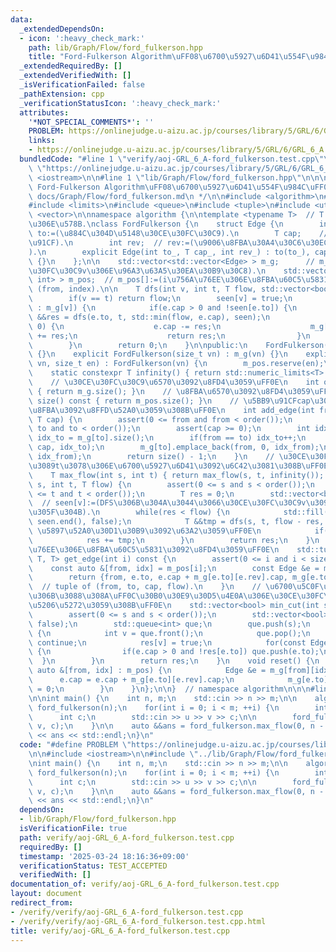 ```yaml
---
data:
  _extendedDependsOn:
  - icon: ':heavy_check_mark:'
    path: lib/Graph/Flow/ford_fulkerson.hpp
    title: "Ford-Fulkerson Algorithm\uFF08\u6700\u5927\u6D41\u554F\u984C\uFF09"
  _extendedRequiredBy: []
  _extendedVerifiedWith: []
  _isVerificationFailed: false
  _pathExtension: cpp
  _verificationStatusIcon: ':heavy_check_mark:'
  attributes:
    '*NOT_SPECIAL_COMMENTS*': ''
    PROBLEM: https://onlinejudge.u-aizu.ac.jp/courses/library/5/GRL/6/GRL_6_A
    links:
    - https://onlinejudge.u-aizu.ac.jp/courses/library/5/GRL/6/GRL_6_A
  bundledCode: "#line 1 \"verify/aoj-GRL_6_A-ford_fulkerson.test.cpp\"\n#define PROBLEM\
    \ \"https://onlinejudge.u-aizu.ac.jp/courses/library/5/GRL/6/GRL_6_A\"\n\n#include\
    \ <iostream>\n\n#line 1 \"lib/Graph/Flow/ford_fulkerson.hpp\"\n\n\n\n/**\n * @brief\
    \ Ford-Fulkerson Algorithm\uFF08\u6700\u5927\u6D41\u554F\u984C\uFF09\n * @docs\
    \ docs/Graph/Flow/ford_fulkerson.md\n */\n\n#include <algorithm>\n#include <cassert>\n\
    #include <limits>\n#include <queue>\n#include <tuple>\n#include <utility>\n#include\
    \ <vector>\n\nnamespace algorithm {\n\ntemplate <typename T>  // T:\u5BB9\u91CF\
    \u306E\u578B.\nclass FordFulkerson {\n    struct Edge {\n        int to;   //\
    \ to:=(\u884C\u304D\u5148\u30CE\u30FC\u30C9).\n        T cap;    // cap:=(\u5BB9\
    \u91CF).\n        int rev;  // rev:=(\u9006\u8FBA\u30A4\u30C6\u30EC\u30FC\u30BF\
    ).\n        explicit Edge(int to_, T cap_, int rev_) : to(to_), cap(cap_), rev(rev_)\
    \ {}\n    };\n\n    std::vector<std::vector<Edge> > m_g;      // m_g[v][]:=(\u30CE\
    \u30FC\u30C9v\u306E\u96A3\u63A5\u30EA\u30B9\u30C8).\n    std::vector<std::pair<int,\
    \ int> > m_pos;  // m_pos[]:=(i\u756A\u76EE\u306E\u8FBA\u60C5\u5831). pair of\
    \ (from, index).\n\n    T dfs(int v, int t, T flow, std::vector<bool> &seen) {\n\
    \        if(v == t) return flow;\n        seen[v] = true;\n        for(Edge &e\
    \ : m_g[v]) {\n            if(e.cap > 0 and !seen[e.to]) {\n                T\
    \ &&res = dfs(e.to, t, std::min(flow, e.cap), seen);\n                if(res >\
    \ 0) {\n                    e.cap -= res;\n                    m_g[e.to][e.rev].cap\
    \ += res;\n                    return res;\n                }\n            }\n\
    \        }\n        return 0;\n    }\n\npublic:\n    FordFulkerson() : FordFulkerson(0)\
    \ {}\n    explicit FordFulkerson(size_t vn) : m_g(vn) {}\n    explicit FordFulkerson(size_t\
    \ vn, size_t en) : FordFulkerson(vn) {\n        m_pos.reserve(en);\n    }\n\n\
    \    static constexpr T infinity() { return std::numeric_limits<T>::max(); }\n\
    \    // \u30CE\u30FC\u30C9\u6570\u3092\u8FD4\u3059\uFF0E\n    int order() const\
    \ { return m_g.size(); }\n    // \u8FBA\u6570\u3092\u8FD4\u3059\uFF0E\n    int\
    \ size() const { return m_pos.size(); }\n    // \u5BB9\u91CFcap\u306E\u6709\u5411\
    \u8FBA\u3092\u8FFD\u52A0\u3059\u308B\uFF0E\n    int add_edge(int from, int to,\
    \ T cap) {\n        assert(0 <= from and from < order());\n        assert(0 <=\
    \ to and to < order());\n        assert(cap >= 0);\n        int idx_from = m_g[from].size(),\
    \ idx_to = m_g[to].size();\n        if(from == to) idx_to++;\n        m_g[from].emplace_back(to,\
    \ cap, idx_to);\n        m_g[to].emplace_back(from, 0, idx_from);\n        m_pos.emplace_back(from,\
    \ idx_from);\n        return size() - 1;\n    }\n    // \u30CE\u30FC\u30C9s\u304B\
    \u3089t\u3078\u306E\u6700\u5927\u6D41\u3092\u6C42\u3081\u308B\uFF0EO(F*|E|).\n\
    \    T max_flow(int s, int t) { return max_flow(s, t, infinity()); }\n    T max_flow(int\
    \ s, int t, T flow) {\n        assert(0 <= s and s < order());\n        assert(0\
    \ <= t and t < order());\n        T res = 0;\n        std::vector<bool> seen(order());\
    \  // seen[v]:=(DFS\u306B\u304A\u3044\u3066\u30CE\u30FC\u30C9v\u3092\u8ABF\u3079\
    \u305F\u304B).\n        while(res < flow) {\n            std::fill(seen.begin(),\
    \ seen.end(), false);\n            T &&tmp = dfs(s, t, flow - res, seen);  //\
    \ \u5897\u52A0\u30D1\u30B9\u3092\u63A2\u3059\uFF0E\n            if(tmp == 0) break;\n\
    \            res += tmp;\n        }\n        return res;\n    }\n    // i\u756A\
    \u76EE\u306E\u8FBA\u60C5\u5831\u3092\u8FD4\u3059\uFF0E\n    std::tuple<int, int,\
    \ T, T> get_edge(int i) const {\n        assert(0 <= i and i < size());\n    \
    \    const auto &[from, idx] = m_pos[i];\n        const Edge &e = m_g[from][idx];\n\
    \        return {from, e.to, e.cap + m_g[e.to][e.rev].cap, m_g[e.to][e.rev].cap};\
    \  // tuple of (from, to, cap, flow).\n    }\n    // \u6700\u5C0F\u30AB\u30C3\u30C8\
    \u306B\u3088\u308A\uFF0C\u30B0\u30E9\u30D5\u4E0A\u306E\u30CE\u30FC\u30C9\u3092\
    \u5206\u5272\u3059\u308B\uFF0E\n    std::vector<bool> min_cut(int s) const {\n\
    \        assert(0 <= s and s < order());\n        std::vector<bool> res(order(),\
    \ false);\n        std::queue<int> que;\n        que.push(s);\n        while(!que.empty())\
    \ {\n            int v = que.front();\n            que.pop();\n            if(res[v])\
    \ continue;\n            res[v] = true;\n            for(const Edge &e : m_g[v])\
    \ {\n                if(e.cap > 0 and !res[e.to]) que.push(e.to);\n          \
    \  }\n        }\n        return res;\n    }\n    void reset() {\n        for(const\
    \ auto &[from, idx] : m_pos) {\n            Edge &e = m_g[from][idx];\n      \
    \      e.cap = e.cap + m_g[e.to][e.rev].cap;\n            m_g[e.to][e.rev].cap\
    \ = 0;\n        }\n    }\n};\n\n}  // namespace algorithm\n\n\n#line 6 \"verify/aoj-GRL_6_A-ford_fulkerson.test.cpp\"\
    \n\nint main() {\n    int n, m;\n    std::cin >> n >> m;\n\n    algorithm::FordFulkerson<int>\
    \ ford_fulkerson(n);\n    for(int i = 0; i < m; ++i) {\n        int u, v;\n  \
    \      int c;\n        std::cin >> u >> v >> c;\n\n        ford_fulkerson.add_edge(u,\
    \ v, c);\n    }\n\n    auto &&ans = ford_fulkerson.max_flow(0, n - 1);\n    std::cout\
    \ << ans << std::endl;\n}\n"
  code: "#define PROBLEM \"https://onlinejudge.u-aizu.ac.jp/courses/library/5/GRL/6/GRL_6_A\"\
    \n\n#include <iostream>\n\n#include \"../lib/Graph/Flow/ford_fulkerson.hpp\"\n\
    \nint main() {\n    int n, m;\n    std::cin >> n >> m;\n\n    algorithm::FordFulkerson<int>\
    \ ford_fulkerson(n);\n    for(int i = 0; i < m; ++i) {\n        int u, v;\n  \
    \      int c;\n        std::cin >> u >> v >> c;\n\n        ford_fulkerson.add_edge(u,\
    \ v, c);\n    }\n\n    auto &&ans = ford_fulkerson.max_flow(0, n - 1);\n    std::cout\
    \ << ans << std::endl;\n}\n"
  dependsOn:
  - lib/Graph/Flow/ford_fulkerson.hpp
  isVerificationFile: true
  path: verify/aoj-GRL_6_A-ford_fulkerson.test.cpp
  requiredBy: []
  timestamp: '2025-03-24 18:16:36+09:00'
  verificationStatus: TEST_ACCEPTED
  verifiedWith: []
documentation_of: verify/aoj-GRL_6_A-ford_fulkerson.test.cpp
layout: document
redirect_from:
- /verify/verify/aoj-GRL_6_A-ford_fulkerson.test.cpp
- /verify/verify/aoj-GRL_6_A-ford_fulkerson.test.cpp.html
title: verify/aoj-GRL_6_A-ford_fulkerson.test.cpp
---
```

